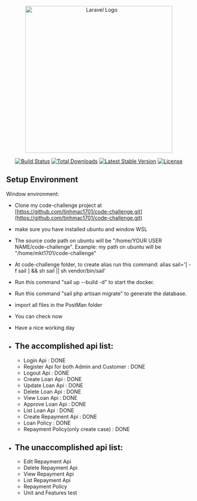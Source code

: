 <p align="center"><a href="https://laravel.com" target="_blank"><img src="https://raw.githubusercontent.com/laravel/art/master/logo-lockup/5%20SVG/2%20CMYK/1%20Full%20Color/laravel-logolockup-cmyk-red.svg" width="400" alt="Laravel Logo"></a></p>

<p align="center">
<a href="https://github.com/laravel/framework/actions"><img src="https://github.com/laravel/framework/workflows/tests/badge.svg" alt="Build Status"></a>
<a href="https://packagist.org/packages/laravel/framework"><img src="https://img.shields.io/packagist/dt/laravel/framework" alt="Total Downloads"></a>
<a href="https://packagist.org/packages/laravel/framework"><img src="https://img.shields.io/packagist/v/laravel/framework" alt="Latest Stable Version"></a>
<a href="https://packagist.org/packages/laravel/framework"><img src="https://img.shields.io/packagist/l/laravel/framework" alt="License"></a>
</p>

## Setup Environment

Window environment:

- Clone my code-challenge project at [https://github.com/tinhmac1701/code-challenge.git](https://github.com/tinhmac1701/code-challenge.git)
- make sure you have installed ubuntu and window WSL
- The source code path on ubuntu will be "/home/YOUR USER NAME/code-challenge". Example: my path on ubuntu will be "/home/mkt1701/code-challenge"
- At code-challenge folder, to create alias run this command: alias sail='[ -f sail ] && sh sail || sh vendor/bin/sail'
- Run this command "sail up --build -d" to start the docker.
- Run this command "sail php artisan migrate" to generate the database.
- import all files in the PostMan folder
- You can check now
- Have a nice working day
- The accomplished api list:
  - 
  - Login Api                                : DONE
  - Register Api for both Admin and Customer : DONE
  - Logout Api                               : DONE
  - Create Loan Api                          : DONE
  - Update Loan Api                          : DONE
  - Delete Loan Api                          : DONE
  - View Loan Api                            : DONE
  - Approve Loan Api                         : DONE
  - List Loan Api                            : DONE
  - Create Repayment Api                     : DONE
  - Loan Policy                              : DONE
  - Repayment Policy(only create case)       : DONE

- The unaccomplished api list:
  - 
  - Edit Repayment Api
  - Delete Repayment Api
  - View Repayment Api
  - List Repayment Api
  - Repayment Policy
  - Unit and Features test
  
